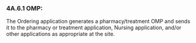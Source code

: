 ### 4A.6.1 OMP:

The Ordering application generates a pharmacy/treatment OMP and sends it to the pharmacy or treatment application, Nursing application, and/or other applications as appropriate at the site.

